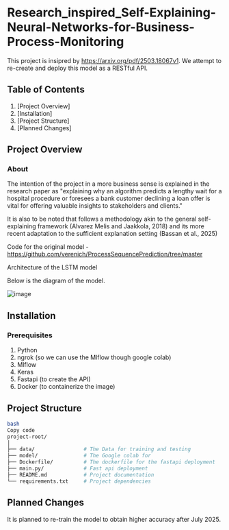 # Research_inspired_Self-Explaining-Neural-Networks-for-Business-Process-Monitoring

This project is insipred by https://arxiv.org/pdf/2503.18067v1. We attempt to re-create and deploy this model as a RESTful API. 


## Table of Contents

1. [Project Overview]
2. [Installation]
3. [Project Structure]
4. [Planned Changes]
    
## Project Overview

### About

The intention of the project in a more business sense is explained in the research paper as  "explaining why an algorithm predicts a lengthy wait for a hospital procedure or foresees a bank customer declining a loan offer is vital for offering valuable insights to stakeholders and clients." 

It is also to be noted that follows a methodology akin to the general self-explaining framework (Alvarez Melis and Jaakkola, 2018) and its more recent adaptation to the sufficient explanation setting (Bassan et al., 2025)

Code for the original model - https://github.com/verenich/ProcessSequencePrediction/tree/master 

Architecture of the LSTM model

Below is the diagram of the model.

![image](https://github.com/user-attachments/assets/2b6b4b01-3aad-4e3d-96ae-b5cfbdefe175)


## Installation

### Prerequisites

1. Python
2. ngrok (so we can use the Mlflow though google colab)
3. Mlflow
4. Keras
5. Fastapi (to create the API) 
6. Docker (to containerize the image) 

## Project Structure

```bash
bash
Copy code
project-root/
│             
├── data/                # The Data for training and testing
├── model/               # The Google colab for
├── Dockerfile/          # The dockerfile for the fastapi deployment
├── main.py/             # Fast api deployment
├── README.md            # Project documentation
└── requirements.txt     # Project dependencies

```


## Planned Changes
It is planned to re-train the model to obtain higher accuracy after July 2025. 
